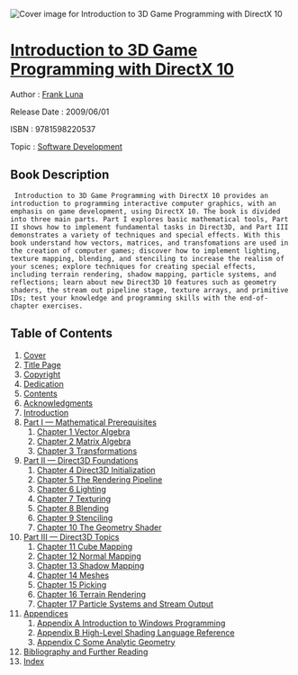 ![Cover image for Introduction to 3D Game Programming with DirectX 10](https://imgdetail.ebookreading.net/cover/cover/software_development/EB9781598220537.jpg)

[Introduction to 3D Game Programming with DirectX 10](https://ebookreading.net/view/book/Introduction+to+3D+Game+Programming+with+DirectX+10-EB9781598220537_1.html "Introduction to 3D Game Programming with DirectX 10")
====================================================================================================================

Author : [Frank Luna](https://ebookreading.net/search/author/Frank+Luna)

Release Date : 2009/06/01

ISBN : 9781598220537

Topic : [Software Development](https://ebookreading.net/search/category/software-development)

Book Description
-----------------

     Introduction to 3D Game Programming with DirectX 10 provides an introduction to programming interactive computer graphics, with an emphasis on game development, using DirectX 10. The book is divided into three main parts. Part I explores basic mathematical tools, Part II shows how to implement fundamental tasks in Direct3D, and Part III demonstrates a variety of techniques and special effects. With this book understand how vectors, matrices, and transfomations are used in the creation of computer games; discover how to implement lighting, texture mapping, blending, and stenciling to increase the realism of your scenes; explore techniques for creating special effects, including terrain rendering, shadow mapping, particle systems, and reflections; learn about new Direct3D 10 features such as geometry shaders, the stream out pipeline stage, texture arrays, and primitive IDs; test your knowledge and programming skills with the end-of-chapter exercises.                 
Table of Contents
-----------------

1. [Cover](https://ebookreading.net/view/book/Introduction+to+3D+Game+Programming+with+DirectX+10-EB9781598220537_1.html)
1. [Title Page](https://ebookreading.net/view/book/Introduction+to+3D+Game+Programming+with+DirectX+10-EB9781598220537_3.html)
1. [Copyright](https://ebookreading.net/view/book/Introduction+to+3D+Game+Programming+with+DirectX+10-EB9781598220537_4.html)
1. [Dedication](https://ebookreading.net/view/book/Introduction+to+3D+Game+Programming+with+DirectX+10-EB9781598220537_5.html)
1. [Contents](https://ebookreading.net/view/book/Introduction+to+3D+Game+Programming+with+DirectX+10-EB9781598220537_6.html)
1. [Acknowledgments](https://ebookreading.net/view/book/Introduction+to+3D+Game+Programming+with+DirectX+10-EB9781598220537_7.html)
1. [Introduction](https://ebookreading.net/view/book/Introduction+to+3D+Game+Programming+with+DirectX+10-EB9781598220537_8.html)
1. [Part I — Mathematical Prerequisites](https://ebookreading.net/view/book/Introduction+to+3D+Game+Programming+with+DirectX+10-EB9781598220537_9.html)
    1. [Chapter 1 Vector Algebra](https://ebookreading.net/view/book/Introduction+to+3D+Game+Programming+with+DirectX+10-EB9781598220537_10.html)
    1. [Chapter 2 Matrix Algebra](https://ebookreading.net/view/book/Introduction+to+3D+Game+Programming+with+DirectX+10-EB9781598220537_11.html)
    1. [Chapter 3 Transformations](https://ebookreading.net/view/book/Introduction+to+3D+Game+Programming+with+DirectX+10-EB9781598220537_12.html)
1. [Part II — Direct3D Foundations](https://ebookreading.net/view/book/Introduction+to+3D+Game+Programming+with+DirectX+10-EB9781598220537_13.html)
    1. [Chapter 4 Direct3D Initialization](https://ebookreading.net/view/book/Introduction+to+3D+Game+Programming+with+DirectX+10-EB9781598220537_14.html)
    1. [Chapter 5 The Rendering Pipeline](https://ebookreading.net/view/book/Introduction+to+3D+Game+Programming+with+DirectX+10-EB9781598220537_15.html)
    1. [Chapter 6 Lighting](https://ebookreading.net/view/book/Introduction+to+3D+Game+Programming+with+DirectX+10-EB9781598220537_16.html)
    1. [Chapter 7 Texturing](https://ebookreading.net/view/book/Introduction+to+3D+Game+Programming+with+DirectX+10-EB9781598220537_17.html)
    1. [Chapter 8 Blending](https://ebookreading.net/view/book/Introduction+to+3D+Game+Programming+with+DirectX+10-EB9781598220537_18.html)
    1. [Chapter 9 Stenciling](https://ebookreading.net/view/book/Introduction+to+3D+Game+Programming+with+DirectX+10-EB9781598220537_19.html)
    1. [Chapter 10 The Geometry Shader](https://ebookreading.net/view/book/Introduction+to+3D+Game+Programming+with+DirectX+10-EB9781598220537_20.html)
1. [Part III — Direct3D Topics](https://ebookreading.net/view/book/Introduction+to+3D+Game+Programming+with+DirectX+10-EB9781598220537_21.html)
    1. [Chapter 11 Cube Mapping](https://ebookreading.net/view/book/Introduction+to+3D+Game+Programming+with+DirectX+10-EB9781598220537_22.html)
    1. [Chapter 12 Normal Mapping](https://ebookreading.net/view/book/Introduction+to+3D+Game+Programming+with+DirectX+10-EB9781598220537_23.html)
    1. [Chapter 13 Shadow Mapping](https://ebookreading.net/view/book/Introduction+to+3D+Game+Programming+with+DirectX+10-EB9781598220537_24.html)
    1. [Chapter 14 Meshes](https://ebookreading.net/view/book/Introduction+to+3D+Game+Programming+with+DirectX+10-EB9781598220537_25.html)
    1. [Chapter 15 Picking](https://ebookreading.net/view/book/Introduction+to+3D+Game+Programming+with+DirectX+10-EB9781598220537_26.html)
    1. [Chapter 16 Terrain Rendering](https://ebookreading.net/view/book/Introduction+to+3D+Game+Programming+with+DirectX+10-EB9781598220537_27.html)
    1. [Chapter 17 Particle Systems and Stream Output](https://ebookreading.net/view/book/Introduction+to+3D+Game+Programming+with+DirectX+10-EB9781598220537_28.html)
1. [Appendices](https://ebookreading.net/view/book/Introduction+to+3D+Game+Programming+with+DirectX+10-EB9781598220537_29.html#app)
    1. [Appendix A Introduction to Windows Programming](https://ebookreading.net/view/book/Introduction+to+3D+Game+Programming+with+DirectX+10-EB9781598220537_29.html#appa)
    1. [Appendix B High-Level Shading Language Reference](https://ebookreading.net/view/book/Introduction+to+3D+Game+Programming+with+DirectX+10-EB9781598220537_30.html)
    1. [Appendix C Some Analytic Geometry](https://ebookreading.net/view/book/Introduction+to+3D+Game+Programming+with+DirectX+10-EB9781598220537_31.html)
1. [Bibliography and Further Reading](https://ebookreading.net/view/book/Introduction+to+3D+Game+Programming+with+DirectX+10-EB9781598220537_32.html)
1. [Index](https://ebookreading.net/view/book/Introduction+to+3D+Game+Programming+with+DirectX+10-EB9781598220537_33.html)
